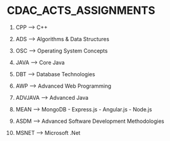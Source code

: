 # CDAC_ACTS_ASSIGNMENTS


1. CPP --> C++

2. ADS --> Algorithms & Data Structures

3. OSC --> Operating System Concepts

4. JAVA --> Core Java

5. DBT --> Database Technologies

6. AWP --> Advanced Web Programming

7. ADVJAVA --> Advanced Java

8. MEAN --> MongoDB - Express.js - Angular.js - Node.js

9. ASDM --> Advanced Software Development Methodologies

10. MSNET --> Microsoft .Net
